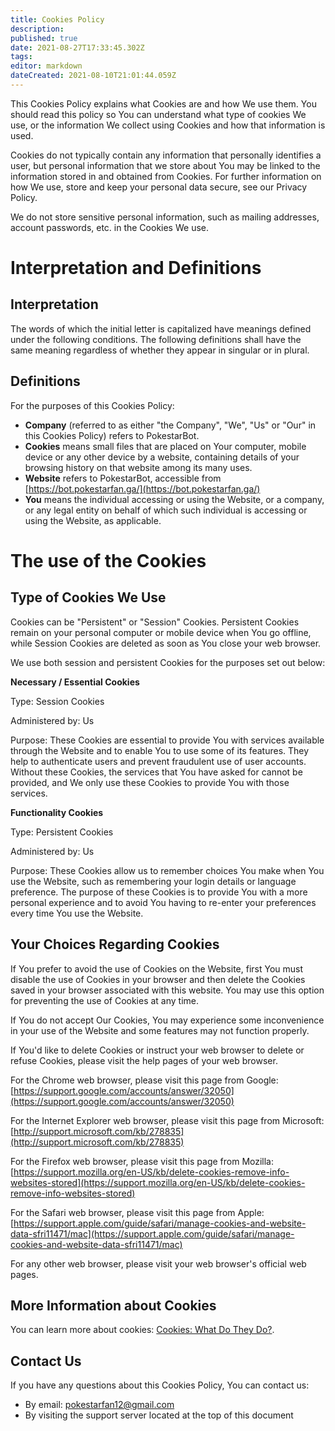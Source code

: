 ```yaml
---
title: Cookies Policy
description: 
published: true
date: 2021-08-27T17:33:45.302Z
tags: 
editor: markdown
dateCreated: 2021-08-10T21:01:44.059Z
---
```


This Cookies Policy explains what Cookies are and how We use them. You should read this policy so You can understand what type of cookies We use, or the information We collect using Cookies and how that information is used.

Cookies do not typically contain any information that personally identifies a user, but personal information that we store about You may be linked to the information stored in and obtained from Cookies. For further information on how We use, store and keep your personal data secure, see our Privacy Policy.

We do not store sensitive personal information, such as mailing addresses, account passwords, etc. in the Cookies We use.

# Interpretation and Definitions

## **Interpretation**

The words of which the initial letter is capitalized have meanings defined under the following conditions. The following definitions shall have the same meaning regardless of whether they appear in singular or in plural.

## **Definitions**

For the purposes of this Cookies Policy:

-   **Company** (referred to as either "the Company", "We", "Us" or "Our" in this Cookies Policy) refers to PokestarBot.
-   **Cookies** means small files that are placed on Your computer, mobile device or any other device by a website, containing details of your browsing history on that website among its many uses.
-   **Website** refers to PokestarBot, accessible from [https://bot.pokestarfan.ga/](https://bot.pokestarfan.ga/)
-   **You** means the individual accessing or using the Website, or a company, or any legal entity on behalf of which such individual is accessing or using the Website, as applicable.

# **The use of the Cookies**

## **Type of Cookies We Use**

Cookies can be "Persistent" or "Session" Cookies. Persistent Cookies remain on your personal computer or mobile device when You go offline, while Session Cookies are deleted as soon as You close your web browser.

We use both session and persistent Cookies for the purposes set out below:

**Necessary / Essential Cookies**

Type: Session Cookies

Administered by: Us

Purpose: These Cookies are essential to provide You with services available through the Website and to enable You to use some of its features. They help to authenticate users and prevent fraudulent use of user accounts. Without these Cookies, the services that You have asked for cannot be provided, and We only use these Cookies to provide You with those services.

**Functionality Cookies**

Type: Persistent Cookies

Administered by: Us

Purpose: These Cookies allow us to remember choices You make when You use the Website, such as remembering your login details or language preference. The purpose of these Cookies is to provide You with a more personal experience and to avoid You having to re-enter your preferences every time You use the Website.

## **Your Choices Regarding Cookies**

If You prefer to avoid the use of Cookies on the Website, first You must disable the use of Cookies in your browser and then delete the Cookies saved in your browser associated with this website. You may use this option for preventing the use of Cookies at any time.

If You do not accept Our Cookies, You may experience some inconvenience in your use of the Website and some features may not function properly.

If You'd like to delete Cookies or instruct your web browser to delete or refuse Cookies, please visit the help pages of your web browser.

For the Chrome web browser, please visit this page from Google: [https://support.google.com/accounts/answer/32050](https://support.google.com/accounts/answer/32050)

For the Internet Explorer web browser, please visit this page from Microsoft: [http://support.microsoft.com/kb/278835](http://support.microsoft.com/kb/278835)

For the Firefox web browser, please visit this page from Mozilla: [https://support.mozilla.org/en-US/kb/delete-cookies-remove-info-websites-stored](https://support.mozilla.org/en-US/kb/delete-cookies-remove-info-websites-stored)

For the Safari web browser, please visit this page from Apple: [https://support.apple.com/guide/safari/manage-cookies-and-website-data-sfri11471/mac](https://support.apple.com/guide/safari/manage-cookies-and-website-data-sfri11471/mac)

For any other web browser, please visit your web browser's official web pages.

## **More Information about Cookies**

You can learn more about cookies: [Cookies: What Do They Do?](https://www.freeprivacypolicy.com/blog/cookies/).

## **Contact Us**

If you have any questions about this Cookies Policy, You can contact us:

-   By email: pokestarfan12@gmail.com
-   By visiting the support server located at the top of this document